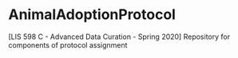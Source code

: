 # AnimalAdoptionProtocol
[LIS 598 C - Advanced Data Curation - Spring 2020] Repository for components of protocol assignment
